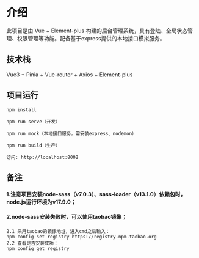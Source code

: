 # 介绍

此项目是由 Vue + Element-plus 构建的后台管理系统，具有登陆、全局状态管理、权限管理等功能。配备基于express提供的本地接口模拟服务。

## 技术栈

Vue3 + Pinia + Vue-router + Axios + Element-plus

## 项目运行

```
npm install

npm run serve（开发）

npm run mock（本地接口服务，需安装express、nodemon）

npm run build（生产）

访问: http://localhost:8002

```
## 备注

#### 1.注意项目安装node-sass（v7.0.3）、sass-loader（v13.1.0）依赖包时，node.js运行环境为v17.9.0；
#### 2.node-sass安装失败时，可以使用taobao镜像；
```
2.1 采用taobao的镜像地址，进入cmd之后输入：
npm config set registry https://registry.npm.taobao.org 
2.2 查看是否安装成功：
npm config get registry 
```